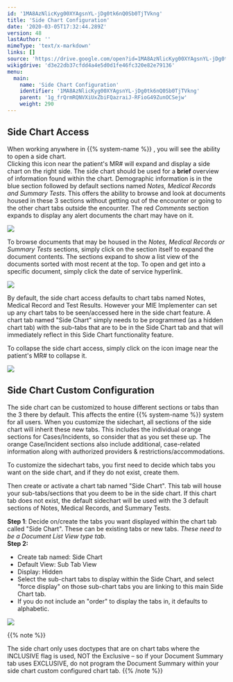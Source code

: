 ```yaml
---
id: '1MA8AzNlicKyg00XYAgsnYL-jDg0tk6nQ0Sb0TjTVkng'
title: 'Side Chart Configuration'
date: '2020-03-05T17:32:44.289Z'
version: 48
lastAuthor: ''
mimeType: 'text/x-markdown'
links: []
source: 'https://drive.google.com/open?id=1MA8AzNlicKyg00XYAgsnYL-jDg0tk6nQ0Sb0TjTVkng'
wikigdrive: 'd3e22db37cfdd4a4e5d0d1fe46fc320e82e79136'
menu:
  main:
    name: 'Side Chart Configuration'
    identifier: '1MA8AzNlicKyg00XYAgsnYL-jDg0tk6nQ0Sb0TjTVkng'
    parent: '1g_frQrmRQNVXiUxZbiFQazraiJ-RFioG49ZunOCSejw'
    weight: 290
---
```

## Side Chart Access  
  
When working anywhere in {{% system-name %}} , you will see the ability to open a side chart.  
Clicking this icon near the patient's MR# will expand and display a side chart on the right side. The side chart should be used for a **brief** overview of information found within the chart. Demographic information is in the blue section followed by default sections named *Notes, Medical Records and Summary Tests*. This offers the ability to browse and look at documents housed in these 3 sections without getting out of the encounter or going to the other chart tabs outside the encounter. The red *Comments* section expands to display any alert documents the chart may have on it.
  
![](../side-chart-configuration.assets/a9d31a355f725fb9ca91a5e15c6c728f.png)  

To browse documents that may be housed in the *Notes, Medical Records or Summary Tests* sections, simply click on the section itself to expand the document contents. The sections expand to show a list view of the documents sorted with most recent at the top. To open and get into a specific document, simply click the date of service hyperlink.
  
![](../side-chart-configuration.assets/f871bddc9435f24e3e1fb8e6f384cf6d.png)  

By default, the side chart access defaults to chart tabs named Notes, Medical Record and Test Results. However your MIE Implementer can set up any chart tabs to be seen/accessed here in the side chart feature. A chart tab named "Side Chart" simply needs to be programmed (as a hidden chart tab) with the sub-tabs that are to be in the Side Chart tab and that will immediately reflect in this Side Chart functionality feature.

To collapse the side chart access, simply click on the icon image near the patient's MR# to collapse it.
  
![](../side-chart-configuration.assets/366f7a86aa2b2b890424825e1e5058a2.png)  

  
## Side Chart Custom Configuration  
  
The side chart can be customized to house different sections or tabs than the 3 there by default. This affects the entire {{% system-name %}} system for all users. When you customize the sidechart, all sections of the side chart will inherit these new tabs. This includes the individual orange sections for Cases/Incidents, so consider that as you set these up. The orange Case/Incident sections also include additional, case-related information along with authorized providers & restrictions/accommodations.

To customize the sidechart tabs, you first need to decide which tabs you want on the side chart, and if they do not exist, create them.

Then create or activate a chart tab named "Side Chart". This tab will house your sub-tabs/sections that you deem to be in the side chart. If this chart tab does not exist, the default sidechart will be used with the 3 default sections of Notes, Medical Records, and Summary Tests.

**Step 1**: Decide on/create the tabs you want displayed within the chart tab called "Side Chart". These can be existing tabs or new tabs. *These need to be a Document List View type tab.*  
**Step 2:**
* Create tab named: Side Chart
* Default View: Sub Tab View
* Display: Hidden
* Select the sub-chart tabs to display within the Side Chart, and select "force display" on those sub-chart tabs you are linking to this main Side Chart tab.
* If you do not include an "order" to display the tabs in, it defaults to alphabetic.
  
![](../side-chart-configuration.assets/68a2e55a96a3b9124e104f762fdcff0e.png)  

{{% note %}}

The side chart only uses doctypes that are on chart tabs where the INCLUSIVE flag is used, NOT the Exclusive – so if your Document Summary tab uses EXCLUSIVE, do not program the Document Summary within your side chart custom configured chart tab.
{{% /note %}}
